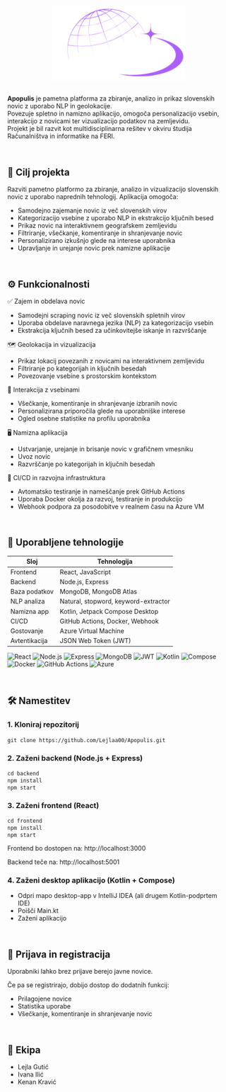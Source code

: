 <p align="center">
  <img src="https://github.com/Lejlaa00/Apopulis/blob/4d9f5554228981e827c5f31cfcd1826667f0a0ba/Images/Apopulis_logo.png" alt="Apopulis Logo" width="300"/>
</p>

##

**Apopulis** je pametna platforma za zbiranje, analizo in prikaz slovenskih novic z uporabo NLP in geolokacije.  
Povezuje spletno in namizno aplikacijo, omogoča personalizacijo vsebin, interakcijo z novicami ter vizualizacijo podatkov na zemljevidu.  
Projekt je bil razvit kot multidisciplinarna rešitev v okviru študija Računalništva in informatike na FERI.

<br>

## 🧠 Cilj projekta

Razviti pametno platformo za zbiranje, analizo in vizualizacijo slovenskih novic z uporabo naprednih tehnologij. Aplikacija omogoča:

- Samodejno zajemanje novic iz več slovenskih virov  
- Kategorizacijo vsebine z uporabo NLP in ekstrakcijo ključnih besed  
- Prikaz novic na interaktivnem geografskem zemljevidu  
- Filtriranje, všečkanje, komentiranje in shranjevanje novic  
- Personalizirano izkušnjo glede na interese uporabnika  
- Upravljanje in urejanje novic prek namizne aplikacije 

<br>

## ⚙️ Funkcionalnosti

✅ Zajem in obdelava novic

- Samodejni scraping novic iz več slovenskih spletnih virov  
- Uporaba obdelave naravnega jezika (NLP) za kategorizacijo vsebin  
- Ekstrakcija ključnih besed za učinkovitejše iskanje in razvrščanje  

🗺️ Geolokacija in vizualizacija

- Prikaz lokacij povezanih z novicami na interaktivnem zemljevidu  
- Filtriranje po kategorijah in ključnih besedah
- Povezovanje vsebine s prostorskim kontekstom  

💬 Interakcija z vsebinami

- Všečkanje, komentiranje in shranjevanje izbranih novic  
- Personalizirana priporočila glede na uporabniške interese  
- Ogled osebne statistike na profilu uporabnika  

🖥️ Namizna aplikacija

- Ustvarjanje, urejanje in brisanje novic v grafičnem vmesniku  
- Uvoz novic
- Razvrščanje po kategorijah in ključnih besedah  

🔁 CI/CD in razvojna infrastruktura

- Avtomatsko testiranje in nameščanje prek GitHub Actions  
- Uporaba Docker okolja za razvoj, testiranje in produkcijo  
- Webhook podpora za posodobitve v realnem času na Azure VM  

<br>

## 🧩 Uporabljene tehnologije

| Sloj         | Tehnologija                          |
|--------------|--------------------------------------|
| Frontend     | React, JavaScript                    |
| Backend      | Node.js, Express                     |
| Baza podatkov| MongoDB, MongoDB Atlas               |
| NLP analiza  | Natural, stopword, keyword-extractor |
| Namizna app  | Kotlin, Jetpack Compose Desktop      |
| CI/CD        | GitHub Actions, Docker, Webhook      |
| Gostovanje   | Azure Virtual Machine                |
| Avtentikacija| JSON Web Token (JWT)                 |


![React](https://img.shields.io/badge/React-20232A?style=for-the-badge&logo=react&logoColor=61DAFB)
![Node.js](https://img.shields.io/badge/Node.js-339933?style=for-the-badge&logo=node-dot-js&logoColor=white)
![Express](https://img.shields.io/badge/Express.js-000000?style=for-the-badge&logo=express&logoColor=white)
![MongoDB](https://img.shields.io/badge/MongoDB-4EA94B?style=for-the-badge&logo=mongodb&logoColor=white)
![JWT](https://img.shields.io/badge/JWT-000000?style=for-the-badge&logo=JSON%20web%20tokens&logoColor=white)
![Kotlin](https://img.shields.io/badge/Kotlin-0095D5?style=for-the-badge&logo=Kotlin&logoColor=white)
![Compose](https://img.shields.io/badge/Jetpack%20Compose-4285F4?style=for-the-badge&logo=jetpackcompose&logoColor=white)
![Docker](https://img.shields.io/badge/Docker-2496ED?style=for-the-badge&logo=docker&logoColor=white)
![GitHub Actions](https://img.shields.io/badge/GitHub_Actions-2088FF?style=for-the-badge&logo=github-actions&logoColor=white)
![Azure](https://img.shields.io/badge/Azure-0078D4?style=for-the-badge&logo=Microsoft%20Azure&logoColor=white)

<br>

## 🛠️ Namestitev 

### 1. Kloniraj repozitorij

```
git clone https://github.com/Lejlaa00/Apopulis.git
```

### 2. Zaženi backend (Node.js + Express)
```
cd backend
npm install
npm start
```

### 3. Zaženi frontend (React)
```
cd frontend
npm install
npm start
```

Frontend bo dostopen na: http://localhost:3000

Backend teče na: http://localhost:5001


### 4. Zaženi desktop aplikacijo (Kotlin + Compose)
- Odpri mapo desktop-app v IntelliJ IDEA (ali drugem Kotlin-podprtem IDE)
- Poišči Main.kt
- Zaženi aplikacijo

<br>

## 🔐 Prijava in registracija

Uporabniki lahko brez prijave berejo javne novice.

Če pa se registrirajo, dobijo dostop do dodatnih funkcij:

- Prilagojene novice
- Statistika uporabe
- Všečkanje, komentiranje in shranjevanje novic

<br>

## 👥 Ekipa
- Lejla Gutić
- Ivana Ilić
- Kenan Kravić
